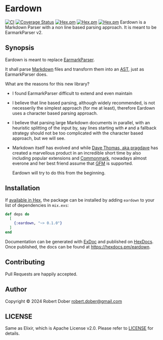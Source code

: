 # Eardown


[![CI](https://github.com/robertdober/eardown/actions/workflows/elixir.yml/badge.svg)](https://github.com/robertdober/eardown/actions/workflows/elixir.yml)
[![Coverage Status](https://coveralls.io/repos/github/RobertDober/eardown/badge.svg?branch=master)](https://coveralls.io/github/RobertDober/eardown?branch=master)
[![Hex.pm](https://img.shields.io/hexpm/v/eardown.svg)](https://hex.pm/packages/eardown)
[![Hex.pm](https://img.shields.io/hexpm/dw/eardown.svg)](https://hex.pm/packages/eardown)
[![Hex.pm](https://img.shields.io/hexpm/dt/eardown.svg)](https://hex.pm/packages/eardown)
Eardown is a Markdown Parser with a non line based parsing approach. It is meant to be EarmarkParser v2.

## Synopsis

Eardown is meant to replace [EarmarkParser](https://hex.pm/packages/earmark_parser).

It shall parse [Markdown](https://en.wikipedia.org/wiki/Markdown) files and transform them into an
[AST](https://en.wikipedia.org/wiki/Abstract_syntax_tree), just as EarmarkParser does.

What are the reasons for this new library?

- I found EarmarkParser difficult to extend and even maintain
- I believe that line based parsing, although widely recommended, is not necesserily the
simplest approach (for me at least), therefore Eardown uses a character based parsing approach.
- I believe that parsing large Markdown documents in parallel, with an heuristic splitting of
the input by, say lines starting with `#` and a fallback strategy should not be too complicated with the character based 
approach, but we will see.
- Markdown itself has evolved and while [Dave Thomas, aka pragdave](https://github.com/pragdave/earmark) has created a
marvellous product in an incredible short time by also including popular extensions and [Commonmark](https://commonmark.org/),
nowadays almost everone and her best friend assume that [GFM](https://docs.github.com/en/get-started/writing-on-github/getting-started-with-writing-and-formatting-on-github) is supported.

  Eardown will try to do this from the beginning.

## Installation

If [available in Hex](https://hex.pm/docs/publish), the package can be installed
by adding `eardown` to your list of dependencies in `mix.exs`:

```elixir
def deps do
  [
    {:eardown, "~> 0.1.0"}
  ]
end
```

Documentation can be generated with [ExDoc](https://github.com/elixir-lang/ex_doc)
and published on [HexDocs](https://hexdocs.pm). Once published, the docs can
be found at <https://hexdocs.pm/eardown>.



## Contributing

Pull Requests are happily accepted.


## Author

Copyright © 2024 Robert Dober
robert.dober@gmail.com

## LICENSE

Same as Elixir, which is Apache License v2.0. Please refer to [LICENSE](LICENSE) for details.

<!-- SPDX-License-Identifier: Apache-2.0 -->
